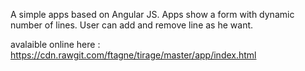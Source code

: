 
A simple apps based on Angular JS. Apps show a form with dynamic number of lines. User can add and remove line as he want.

avalaible online here : https://cdn.rawgit.com/ftagne/tirage/master/app/index.html


